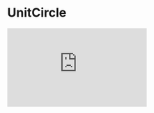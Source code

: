 # UnitCircle
<iframe src="https://onedrive.live.com/embed?cid=6CDD1BF0E9CBBC98&resid=6CDD1BF0E9CBBC98%2116188&authkey=AGo-LqnoQ0hr5qk" width="320" height="181" frameborder="0" scrolling="no" allowfullscreen></iframe>
